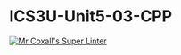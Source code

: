 # ICS3U-Unit5-03-CPP

[![Mr Coxall's Super Linter](https://github.com/venika-sem/ICS3U-Unit5-03-CPP/workflows/Mr%20Coxall's%20Super%20Linter/badge.svg)](https://github.com/venika-sem/ICS3U-Unit5-03-CPP/actions/)
